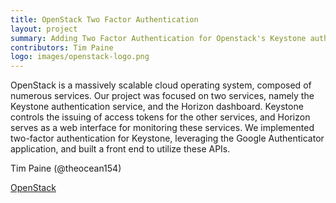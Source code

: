 ```yaml
---
title: OpenStack Two Factor Authentication 
layout: project
summary: Adding Two Factor Authentication for Openstack's Keystone authentication service, and building this functionality into the Horizon front-end dashboard service.
contributors: Tim Paine
logo: images/openstack-logo.png
---
```

OpenStack is a massively scalable cloud operating system, composed of numerous services. Our project was focused on two services, namely the Keystone authentication service, and the Horizon dashboard. Keystone controls the issuing of access tokens for the other services, and Horizon serves as a web interface for monitoring these services. We implemented two-factor authentication for Keystone, leveraging the Google Authenticator application, and built a front end to utilize these APIs.  

Tim Paine (@theocean154)

[OpenStack](https://www.openstack.org/)
